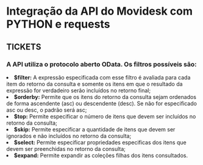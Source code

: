 <h1>Integração da API do Movidesk com PYTHON e requests</h1>

<h2>TICKETS</h2>

<h3>A API utiliza o protocolo aberto OData. Os filtros possíveis são:</h3>

<li> <strong>$filter:</strong> A expressão especificada com esse filtro é avaliada para cada item do retorno da consulta e somente os itens em que o resultado da expressão for verdadeiro serão incluídos no retorno final;</li>
<li> <strong>$orderby:</strong> Permite que os itens do retorno da consulta sejam ordenados de forma ascendente (asc) ou descendente (desc). Se não for especificado asc ou desc, o padrão será asc;</li>
<li> <strong>$top:</strong> Permite especificar o número de itens que devem ser incluídos no retorno da consulta;</li>
<li> <strong>$skip:</strong> Permite especificar a quantidade de itens que devem ser ignorados e não incluídos no retorno da consulta;</li>
<li> <strong>$select:</strong> Permite especificar propriedades especificas dos itens que devem ser preenchidas no retorno da consulta;</li>
<li> <strong>$expand:</strong> Permite expandir as coleções filhas dos itens consultados.</li>

